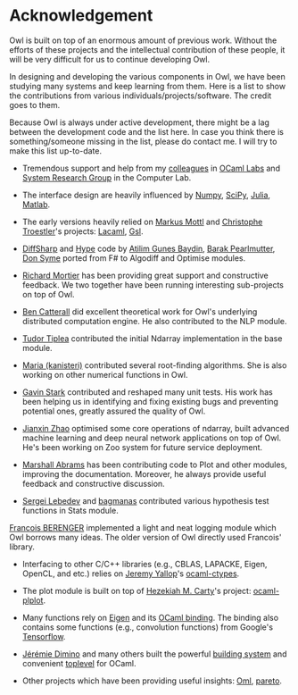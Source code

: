 # Acknowledgement

Owl is built on top of an enormous amount of previous work. Without the efforts of these projects and the intellectual contribution of these people, it will be very difficult for us to continue developing Owl.

In designing and developing the various components in Owl, we have been studying many systems and keep learning from them. Here is a list to show the contributions from various individuals/projects/software. The credit goes to them.

Because Owl is always under active development, there might be a lag between the development code and the list here. In case you think there is something/someone missing in the list, please do contact me. I will try to make this list up-to-date.

- Tremendous support and help from my [colleagues](http://ocamllabs.io/people/) in [OCaml Labs](http://ocamllabs.io/) and [System Research Group](https://www.cl.cam.ac.uk/research/srg/netos/people/) in the Computer Lab.

- The interface design are heavily influenced by [Numpy](http://www.numpy.org/), [SciPy](https://www.scipy.org/), [Julia](https://julialang.org/), [Matlab](https://www.mathworks.com/products/matlab.html).

- The early versions heavily relied on [Markus Mottl](http://www.ocaml.info/) and [Christophe Troestler](https://github.com/Chris00)'s projects: [Lacaml](https://github.com/mmottl/lacaml), [Gsl](https://github.com/mmottl/gsl-ocaml).

- [DiffSharp](https://github.com/DiffSharp/DiffSharp) and [Hype](https://github.com/hypelib/Hype) code by [Atilim Gunes Baydin](http://www.robots.ox.ac.uk/~gunes/), [Barak Pearlmutter](http://www.bcl.hamilton.ie/~barak/), [Don Syme](https://www.microsoft.com/en-us/research/people/dsyme/) ported from F# to Algodiff and Optimise modules.

- [Richard Mortier](https://github.com/mor1) has been providing great support and constructive feedback. We two together have been running interesting sub-projects on top of Owl.

- [Ben Catterall](https://www.linkedin.com/in/ben-catterall-38643287/?ppe=1) did excellent theoretical work for Owl's underlying distributed computation engine. He also contributed to the NLP module.

- [Tudor Tiplea](https://github.com/tptiplea) contributed the initial Ndarray implementation in the base module.

- [Maria (kanisteri)](https://github.com/kanisteri) contributed several root-finding algorithms. She is also working on other numerical functions in Owl.

- [Gavin Stark](https://github.com/atthecodeface) contributed and reshaped many unit tests. His work has been helping us in identifying and fixing existing bugs and preventing potential ones, greatly assured the quality of Owl.

- [Jianxin Zhao](https://github.com/jzstark/) optimised some core operations of ndarray, built advanced machine learning and deep neural network applications on top of Owl. He's been working on Zoo system for future service deployment.

- [Marshall Abrams](https://github.com/mars0i) has been contributing code to Plot and other modules, improving the documentation. Moreover, he always provide useful feedback and constructive discussion.

- [Sergei Lebedev](https://github.com/superbobry) and [bagmanas](https://github.com/bagmanas) contributed various hypothesis test functions in Stats module.

[Francois BERENGER](https://github.com/UnixJunkie) implemented a light and neat logging module which Owl borrows many ideas. The older version of Owl directly used Francois' library.

- Interfacing to other C/C++ libraries (e.g., CBLAS, LAPACKE, Eigen, OpenCL, and etc.) relies on [Jeremy Yallop](https://www.cl.cam.ac.uk/~jdy22/)'s [ocaml-ctypes](https://github.com/ocamllabs/ocaml-ctypes).

- The plot module is built on top of [Hezekiah M. Carty](https://github.com/hcarty)'s project: [ocaml-plplot](https://github.com/hcarty/ocaml-plplot).

- Many functions rely on [Eigen](http://eigen.tuxfamily.org/index.php?title=Main_Page) and its [OCaml binding](https://github.com/ryanrhymes/eigen). The binding also contains some functions (e.g., convolution functions) from Google's [Tensorflow](https://www.tensorflow.org/).

- [Jérémie Dimino](https://github.com/diml) and many others built the powerful [building system](https://github.com/ocaml/dune) and convenient [toplevel](https://github.com/diml/utop) for OCaml.

- Other projects which have been providing useful insights: [Oml](https://github.com/hammerlab/oml), [pareto](https://github.com/superbobry/pareto).
